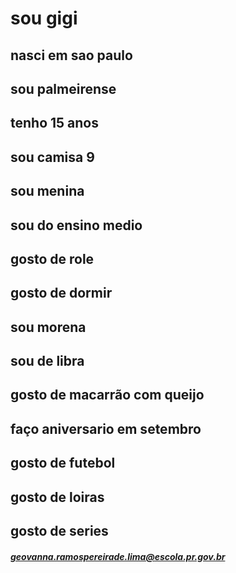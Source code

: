 
# sou gigi
## nasci em sao paulo
## sou palmeirense
## tenho 15 anos
## sou camisa 9
## sou menina
## sou do ensino medio
## gosto de role
## gosto de dormir
## sou morena
## sou de libra
## gosto de macarrão com queijo
## faço aniversario em setembro
## gosto de futebol
## gosto de loiras
## gosto de series
##### geovanna.ramospereirade.lima@escola.pr.gov.br
